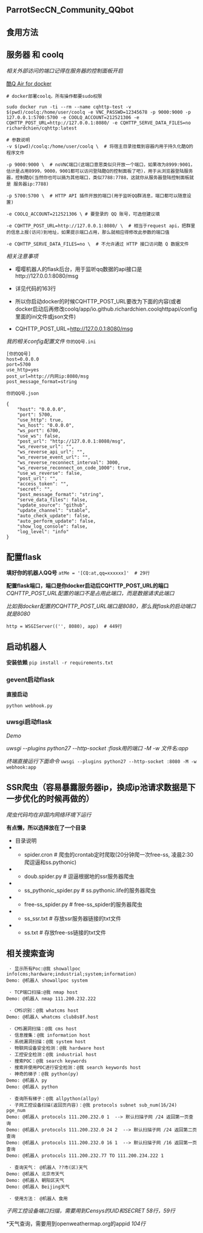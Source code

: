 ## ParrotSecCN_Community_QQbot
## 食用方法

## 服务器 和 coolq
*相关外部访问的端口记得在服务器的控制面板开启*

[酷Q Air for docker](https://cqhttp.cc/docs/4.5/#/Docker)

```
# docker部署coolq，所有操作都要sudo权限

sudo docker run -ti --rm --name cqhttp-test -v $(pwd)/coolq:/home/user/coolq -e VNC_PASSWD=12345678 -p 9000:9000 -p 127.0.0.1:5700:5700 -e COOLQ_ACCOUNT=212521306 -e CQHTTP_POST_URL=http://127.0.0.1:8080/ -e CQHTTP_SERVE_DATA_FILES=no richardchien/cqhttp:latest

# 参数说明
-v $(pwd)/coolq:/home/user/coolq \  # 将宿主目录挂载到容器内用于持久化酷Q的程序文件

-p 9000:9000 \  # noVNC端口(这端口意思类似只开放一个端口，如果改为8999:9001，估计是占用8999，9000，9001都可以访问登陆酷Q的控制面板了吧)，用于从浏览器登陆服务器，控制酷Q(当然你也可以搞为其他端口，类似7788:7788，这就你从服务器登陆控制面板就是 服务器ip:7788)

-p 5700:5700 \  # HTTP API 插件开放的端口(用于监听QQ群消息，端口都可以随意设置)

-e COOLQ_ACCOUNT=212521306 \ # 要登录的 QQ 账号，可选但建议填

-e CQHTTP_POST_URL=http://127.0.0.1:8080/ \  # 相当于request api，把群里的信息上报(访问)到地址，如果提示端口占用，那么就相应得修改此参数的端口值

-e CQHTTP_SERVE_DATA_FILES=no \  # 不允许通过 HTTP 接口访问酷 Q 数据文件
```

*相关注意事项*
- 嘤嘤机器人的flask后台，用于监听qq数据的api接口是http://127.0.0.1:8080/msg

- 详见代码的163行

- 所以你启动docker的时候CQHTTP_POST_URL要改为下面的内容(或者docker启动后再修改coolq/app/io.github.richardchien.coolqhttpapi/config里面的ini文件或json文件)

- CQHTTP_POST_URL=http://127.0.0.1:8080/msg

*我的相关config配置文件*
`你的QQ号.ini`
```
[你的QQ号]
host=0.0.0.0
port=5700
use_http=yes
post_url=http://内网ip:8080/msg
post_message_format=string
```

`你的QQ号.json`
```
{
    "host": "0.0.0.0",
    "port": 5700,
    "use_http": true,
    "ws_host": "0.0.0.0",
    "ws_port": 6700,
    "use_ws": false,
    "post_url": "http://127.0.0.1:8080/msg",
    "ws_reverse_url": "",
    "ws_reverse_api_url": "",
    "ws_reverse_event_url": "",
    "ws_reverse_reconnect_interval": 3000,
    "ws_reverse_reconnect_on_code_1000": true,
    "use_ws_reverse": false,
    "post_url": "",
    "access_token": "",
    "secret": "",
    "post_message_format": "string",
    "serve_data_files": false,
    "update_source": "github",
    "update_channel": "stable",
    "auto_check_update": false,
    "auto_perform_update": false,
    "show_log_console": false,
    "log_level": "info"
}
```

## 配置flask
**填好你的机器人QQ号**
`atMe = '[CQ:at,qq=xxxxxx]'  # 29行`

**配置flask端口，端口是你docker启动后CQHTTP_POST_URL的端口**
*CQHTTP_POST_URL配置的端口不是占用此端口，而是数据请求此端口*

*比如我docker配置的CQHTTP_POST_URL端口是8080，那么我flask的启动端口就是8080*

`http = WSGIServer(('', 8080), app)  # 449行`

## 启动机器人
**安装依赖**
`pip install -r requirements.txt`

### gevent启动flask
**直接启动**

`python webhook.py`

### uwsgi启动flask
*Demo*

*uwsgi --plugins python27 --http-socket :flask用的端口 -M -w 文件名:app*

*终端直接运行下面命令*
`uwsgi --plugins python27 --http-socket :8080 -M -w webhook:app`

## SSR爬虫（容易暴露服务器ip，换成ip池请求数据是下一步优化的时候再做的）
*爬虫代码均在非国内网络环境下运行*

**有点懒，所以选择放在了一个目录**

- 目录说明
- - spider.cron  # 爬虫的crontab定时爬取(20分钟爬一次free-ss, 凌晨2:30爬逗逼和ss.pythonic)
- - doub.spider.py  # 逗逼根据地的ssr服务器爬虫
- - ss_pythonic_spider.py  # ss.pythonic.life的服务器爬虫
- - free-ss_spider.py  # free-ss_spider的服务器爬虫
- - ss_ssr.txt  # 存放ssr服务器链接的txt文件
- - ss.txt  # 存放free-ss链接的txt文件

## 相关搜索查询
```
 · 显示所有Poc:@我 showallpoc info(cms;hardware;industrial;system;information)
Demo: @机器人 showallpoc system

 · TCP端口扫描:@我 nmap host
Demo: @机器人 nmap 111.200.232.222

 · CMS识别：@我 whatcms host
Demo: @机器人 whatcms club8s8f.host

 · CMS漏洞扫描：@我 cms host
 · 信息搜集：@我 information host
 · 系统漏洞扫描：@我 system host
 · 物联网设备安全检测：@我 hardware host
 · 工控安全检测：@我 industrial host
 · 搜索POC：@我 search keywords
 · 搜索并使用POC进行安全检测：@我 search keywords host
 · 神奇的梯子：@我 python(py)
Demo: @机器人 py
Demo: @机器人 python

 · 查询所有梯子：@我 allpython(allpy)
 · 子网工控设备扫描(返回页内容)：@我 protocols subnet sub_num(16/24) pge_num
Demo: @机器人 protocols 111.200.232.0 1  --> 默认扫描子网 /24 返回第一页查询
Demo: @机器人 protocols 111.200.232.0 24 2  --> 默认扫描子网 /24 返回第二页查询
Demo: @机器人 protocols 111.200.232.0 16 1  --> 默认扫描子网 /16 返回第一页查询
Demo: @机器人 protocols 111.200.232.77 TO 111.200.234.222 1

 · 查询天气： @机器人 ??市(区)天气
Demo: @机器人 北京市天气
Demo: @机器人 朝阳区天气
Demo: @机器人 Beijing天气

 · 使用方法： @机器人 食用
```

*子网工控设备端口扫描，需要用到Censys的UID和SECRET*
*58行，59行*

*天气查询，需要用到openweathermap.org的appid
*104行*